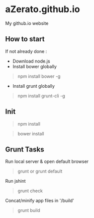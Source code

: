 # aZerato.github.io

My github.io website

## How to start

If not already done :

- Download node.js
- Install bower globally
> npm install bower -g
- Install grunt globally
> npm install grunt-cli -g

## Init

> npm install

> bower install

## Grunt Tasks 

Run local server & open default browser
> grunt
or
> grunt default

Run jshint
> grunt check

Concat/minify app files in '/build'
> grunt build

